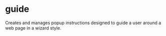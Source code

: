 guide
=====

Creates and manages popup instructions designed to guide a user around a web page in a wizard style.